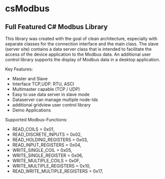 # csModbus
## Full Featured C# Modbus Library

This library was created with the goal of clean architecture, especially with separate classes for the connection interface and the main class.
The slave (server site) contains a data server class that is intended to facilitate the access of the device application to the Modbus data.
An additional user control library supports the display of Modbus data in a desktop application.

Key Features:
* Master and Slave
* Interface TCP,UDP. RTU, ASCI
* Multimaster capable (TCP / UDP)
* Easy to use data server in slave mode
* Dataserver can manage multiple node-Ids
* additional gridview user control library 
* Demo Applications

Supported Modbus-Functions:
* READ_COILS = 0x01,
* READ_DISCRETE_INPUTS = 0x02,
* READ_HOLDING_REGISTERS = 0x03,
* READ_INPUT_REGISTERS = 0x04,
* WRITE_SINGLE_COIL = 0x05,
* WRITE_SINGLE_REGISTER = 0x06,
* WRITE_MULTIPLE_COILS = 0x0F,
* WRITE_MULTIPLE_REGISTERS = 0x10,
* READ_WRITE_MULTIPLE_REGISTERS = 0x17,     
